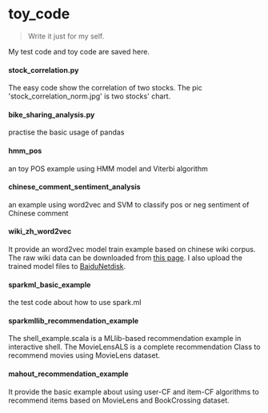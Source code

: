 # toy_code
> Write it just for my self.

My test code and toy code are saved here.

#### stock_correlation.py
The easy code show the correlation of two stocks. The pic 'stock_correlation_norm.jpg' is two stocks' chart.

#### bike_sharing_analysis.py
practise the basic usage of pandas

#### hmm_pos
an toy POS example using HMM model and Viterbi algorithm

#### chinese_comment_sentiment_analysis
an example using word2vec and SVM to classify pos or neg sentiment of Chinese comment

#### wiki_zh_word2vec
It provide an word2vec model train example based on chinese wiki corpus. The raw wiki data can be downloaded from [this page](https://dumps.wikimedia.org/zhwiki/latest/zhwiki-latest-pages-articles.xml.bz2). I also upload the trained model files to [BaiduNetdisk](https://pan.baidu.com/s/1Duf-1Y7nM9PbJY0MfxFn1w).

#### sparkml_basic_example
the test code about how to use spark.ml

#### sparkmllib_recommendation_example
The shell_example.scala is a MLlib-based recommendation example in interactive shell. The MovieLensALS is a complete recommendation Class to recommend movies using MovieLens dataset.

#### mahout_recommendation_example
It provide the basic example about using user-CF and item-CF algorithms to recommend items based on MovieLens and BookCrossing dataset.

